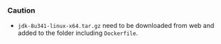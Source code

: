 ### Caution

- `jdk-8u341-linux-x64.tar.gz` need to be downloaded from web and added to the folder including `Dockerfile`.